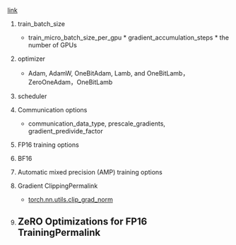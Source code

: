 [link](https://www.deepspeed.ai/docs/config-json/)

1. train_batch_size
   - train_micro_batch_size_per_gpu * gradient_accumulation_steps * the number of GPUs

2. optimizer
   - Adam, AdamW, OneBitAdam, Lamb, and OneBitLamb，ZeroOneAdam，OneBitLamb

3. scheduler

4. Communication options
   - communication_data_type, prescale_gradients, gradient_predivide_factor

5. FP16 training options

6. BF16

7. Automatic mixed precision (AMP) training options

8. Gradient ClippingPermalink
   - [torch.nn.utils.clip_grad_norm](https://blog.csdn.net/m0_46412065/article/details/131396098)

9. ZeRO Optimizations for FP16 TrainingPermalink
   - 